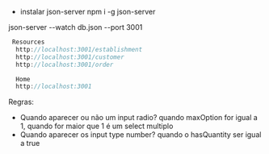 - instalar json-server npm i -g json-server

json-server --watch db.json --port 3001

```js
 Resources
  http://localhost:3001/establishment
  http://localhost:3001/customer
  http://localhost:3001/order

  Home
  http://localhost:3001

```

Regras:

- Quando aparecer ou não um input radio? quando maxOption for igual a 1, quando for maior que 1 é um select multiplo
- Quando aparecer os input type number? quando o hasQuantity ser igual a true
